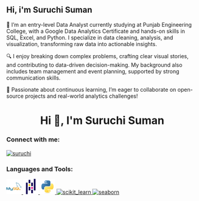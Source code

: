 ## Hi, i'm Suruchi Suman

 🔭 I’m an entry-level Data Analyst currently studying at Punjab Engineering College, with a Google Data Analytics Certificate and hands-on skills in SQL, Excel, and Python. I specialize in data cleaning, analysis, and visualization, transforming raw data into actionable insights.

🔍 I enjoy breaking down complex problems, crafting clear visual stories, and contributing to data-driven decision-making. My background also includes team management and event planning, supported by strong communication skills.

🚀 Passionate about continuous learning, I’m eager to collaborate on open-source projects and real-world analytics challenges!
<h1 align="center">Hi 👋, I'm Suruchi Suman</h1>
<h3 align="left">Connect with me:</h3>
<p align="left">
<a href="https://linkedin.com/in/suruchi" target="blank"><img align="center" src="https://raw.githubusercontent.com/rahuldkjain/github-profile-readme-generator/master/src/images/icons/Social/linked-in-alt.svg" alt="suruchi" height="30" width="40" /></a>
</p>

<h3 align="left">Languages and Tools:</h3>
<p align="left"> <a href="https://www.mysql.com/" target="_blank" rel="noreferrer"> <img src="https://raw.githubusercontent.com/devicons/devicon/master/icons/mysql/mysql-original-wordmark.svg" alt="mysql" width="40" height="40"/> </a> <a href="https://pandas.pydata.org/" target="_blank" rel="noreferrer"> <img src="https://raw.githubusercontent.com/devicons/devicon/2ae2a900d2f041da66e950e4d48052658d850630/icons/pandas/pandas-original.svg" alt="pandas" width="40" height="40"/> </a> <a href="https://www.python.org" target="_blank" rel="noreferrer"> <img src="https://raw.githubusercontent.com/devicons/devicon/master/icons/python/python-original.svg" alt="python" width="40" height="40"/> </a> <a href="https://scikit-learn.org/" target="_blank" rel="noreferrer"> <img src="https://upload.wikimedia.org/wikipedia/commons/0/05/Scikit_learn_logo_small.svg" alt="scikit_learn" width="40" height="40"/> </a> <a href="https://seaborn.pydata.org/" target="_blank" rel="noreferrer"> <img src="https://seaborn.pydata.org/_images/logo-mark-lightbg.svg" alt="seaborn" width="40" height="40"/> </a> </p>

